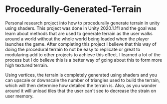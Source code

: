 # Procedurally-Generated-Terrain
Personal research project into how to procedurally generate terrain in unity using shaders. This project was done in Unity 2020.1.1f1 and the goal was learn about methods that are used to generate terrain as the user walks around a world without the whole world being loaded when the player launches the game. After completing this project I believe that this way of doing the procedural terrain to not be easy to replicate or great to modularing add to other projects to achieve this effect. I learned a lot of the process but I do believe this is a better way of going about this to form more high textured terrain.

Using vertices, the terrain is completely generated using shaders and you can upscale or downscale the number of triangles used to build the terrain, which will then determine how detailed the terrain is. Also, as you wander around it will unload tiles that the user can't see to decrease the strain on user memory.
